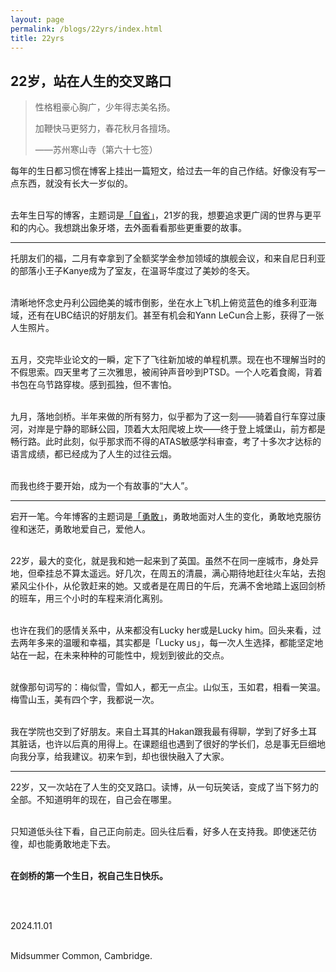 ```yaml
---
layout: page
permalink: /blogs/22yrs/index.html
title: 22yrs
---
```


## 22岁，站在人生的交叉路口

> 性格粗豪心胸广，少年得志美名扬。
>
> 加鞭快马更努力，春花秋月各擅场。
>
> ——苏州寒山寺（第六十七签）

每年的生日都习惯在博客上挂出一篇短文，给过去一年的自己作结。好像没有写一点东西，就没有长大一岁似的。

<br>去年生日写的博客，主题词是[「自省」](https://smark2022.github.io/blogs/21yrs)，21岁的我，想要追求更广阔的世界与更平和的内心。我想跳出象牙塔，去外面看看那些更重要的故事。

---

托朋友们的福，二月有幸拿到了全额奖学金参加领域的旗舰会议，和来自尼日利亚的部落小王子Kanye成为了室友，在温哥华度过了美妙的冬天。

<br>清晰地怀念史丹利公园绝美的城市倒影，坐在水上飞机上俯览蓝色的维多利亚海域，还有在UBC结识的好朋友们。甚至有机会和Yann LeCun合上影，获得了一张人生照片。

<br>五月，交完毕业论文的一瞬，定下了飞往新加坡的单程机票。现在也不理解当时的不假思索。四天里考了三次雅思，被闹钟声音吵到PTSD。一个人吃着食阁，背着书包在乌节路穿梭。感到孤独，但不害怕。

<br>九月，落地剑桥。半年来做的所有努力，似乎都为了这一刻——骑着自行车穿过康河，对岸是宁静的耶稣公园，顶着大太阳爬坡上坎——终于登上城堡山，前方都是畅行路。此时此刻，似乎那求而不得的ATAS敏感学科审查，考了十多次才达标的语言成绩，都已经成为了人生的过往云烟。

<br>而我也终于要开始，成为一个有故事的“大人”。

---

宕开一笔。今年博客的主题词是[「勇敢」](https://smark2022.github.io/blogs/22yrs)，勇敢地面对人生的变化，勇敢地克服彷徨和迷茫，勇敢地爱自己，爱他人。

<br>22岁，最大的变化，就是我和她一起来到了英国。虽然不在同一座城市，身处异地，但牵挂总不算太遥远。好几次，在周五的清晨，满心期待地赶往火车站，去抱紧风尘仆仆，从伦敦赶来的她。又或者是在周日的午后，充满不舍地踏上返回剑桥的班车，用三个小时的车程来消化离别。

<br>也许在我们的感情关系中，从来都没有Lucky her或是Lucky him。回头来看，过去两年多来的温暖和幸福，其实都是「Lucky us」，每一次人生选择，都能坚定地站在一起，在未来种种的可能性中，规划到彼此的交点。

<br>就像那句词写的：梅似雪，雪如人，都无一点尘。山似玉，玉如君，相看一笑温。梅雪山玉，美有四个字，我都说一次。

<br>我在学院也交到了好朋友。来自土耳其的Hakan跟我最有得聊，学到了好多土耳其脏话，也许以后真的用得上。在课题组也遇到了很好的学长们，总是事无巨细地向我分享，给我建议。初来乍到，却也很快融入了大家。

---

22岁，又一次站在了人生的交叉路口。读博，从一句玩笑话，变成了当下努力的全部。不知道明年的现在，自己会在哪里。

<br>只知道低头往下看，自己正向前走。回头往后看，好多人在支持我。即使迷茫彷徨，却也能勇敢地走下去。

<br>**在剑桥的第一个生日，祝自己生日快乐。**

<br>

<br>2024.11.01

<br>Midsummer Common, Cambridge.

<br>
